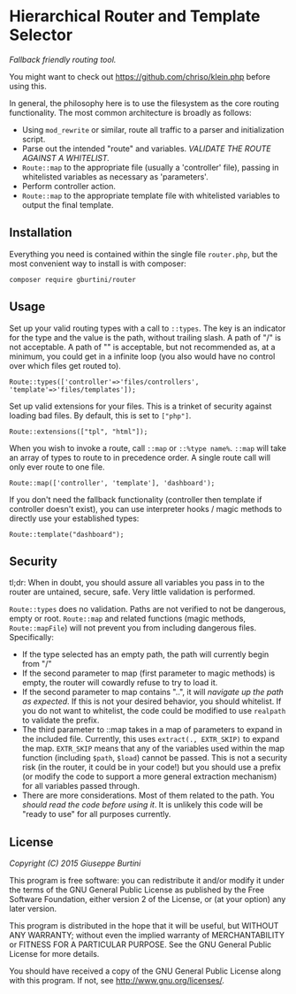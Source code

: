 Hierarchical Router and Template Selector
============================

_Fallback friendly routing tool._

You might want to check out https://github.com/chriso/klein.php before using this.

In general, the philosophy here is to use the filesystem as the core routing functionality. The most common architecture is broadly as follows:

* Using `mod_rewrite` or similar, route all traffic to a parser and initialization script.
* Parse out the intended "route" and variables. _VALIDATE THE ROUTE AGAINST A WHITELIST._
* `Route::map` to the appropriate file (usually a 'controller' file), passing in whitelisted variables as necessary as 'parameters'.
* Perform controller action.
* `Route::map` to the appropriate template file with whitelisted variables to output the final template.


Installation
------------

Everything you need is contained within the single file ``router.php``, but the most convenient way to install is with composer:

    composer require gburtini/router

Usage
-----

Set up your valid routing types with a call to `::types`. The key is an indicator for the type and the value is the path, without trailing slash. A path of "/" is not acceptable. A path of "" is acceptable, but not recommended as, at a minimum, you could get in a infinite loop (you also would have no control over which files get routed to).

    Route::types(['controller'=>'files/controllers', 'template'=>'files/templates']);

Set up valid extensions for your files. This is a trinket of security against loading bad files. By default, this is set to `["php"]`.
	
    Route::extensions(["tpl", "html"]);

When you wish to invoke a route, call `::map` or `::%type name%`. `::map` will take an array of types to route to in precedence order. A single route call will only ever route to one file.

    Route::map(['controller', 'template'], 'dashboard');

If you don't need the fallback functionality (controller then template if controller doesn't exist), you can use interpreter hooks / magic methods to directly use your established types:

    Route::template("dashboard");


Security
--------

tl;dr: When in doubt, you should assure all variables you pass in to the router are untained, secure, safe. Very little validation is performed.

`Route::types` does no validation. Paths are not verified to not be dangerous, empty or root. 
`Route::map` and related functions (magic methods, `Route::mapFile`) will not prevent you from including dangerous files. Specifically:
* If the type selected has an empty path, the path will currently begin from "/"
* If the second parameter to map (first parameter to magic methods) is empty, the router will cowardly refuse to try to load it. 
* If the second parameter to map contains "..", it will _navigate up the path as expected_. If this is not your desired behavior, you should whitelist. If you do not want to whitelist, the code could be modified to use `realpath` to validate the prefix.
* The third parameter to ::map takes in a map of parameters to expand in the included file. Currently, this uses `extract(., EXTR_SKIP)` to expand the map. `EXTR_SKIP` means that any of the variables used within the map function (including `$path`, `$load`) cannot be passed. This is not a security risk (in the router, it could be in your code!) but you should use a prefix (or modify the code to support a more general extraction mechanism) for all variables passed through.
* There are more considerations. Most of them related to the path. You *should read the code before using it*. It is unlikely this code will be "ready to use" for all purposes currently.    
    

License
-------
*Copyright (C) 2015 Giuseppe Burtini*

This program is free software: you can redistribute it and/or modify it under the terms of the GNU General Public License as published by the Free Software Foundation, either version 2 of the License, or (at your option) any later version.

This program is distributed in the hope that it will be useful, but WITHOUT ANY WARRANTY; without even the implied warranty of MERCHANTABILITY or FITNESS FOR A PARTICULAR PURPOSE.  See the GNU General Public License for more details.

You should have received a copy of the GNU General Public License along with this program.  If not, see <http://www.gnu.org/licenses/>.
